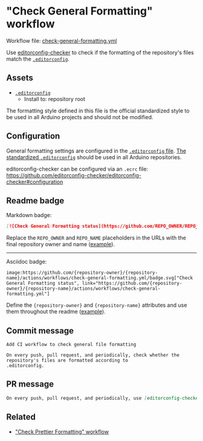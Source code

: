 # "Check General Formatting" workflow

Workflow file: [check-general-formatting.yml](check-general-formatting.yml)

Use [editorconfig-checker](https://github.com/editorconfig-checker/editorconfig-checker) to check if the formatting of the repository's files match the [`.editorconfig`](https://editorconfig.org/).

## Assets

- [`.editorconfig`](https://github.com/arduino/tooling-project-assets/blob/main/workflow-templates/assets/general/.editorconfig)
  - Install to: repository root

The formatting style defined in this file is the official standardized style to be used in all Arduino projects and should not be modified.

## Configuration

General formatting settings are configured in the [`.editorconfig` file](https://editorconfig.org/). [The standardized `.editorconfig`](https://github.com/arduino/tooling-project-assets/blob/main/workflow-templates/assets/general/.editorconfig) should be used in all Arduino repositories.

editorconfig-checker can be configured via an `.ecrc` file:
https://github.com/editorconfig-checker/editorconfig-checker#configuration

## Readme badge

Markdown badge:

```markdown
[![Check General Formatting status](https://github.com/REPO_OWNER/REPO_NAME/actions/workflows/check-general-formatting.yml/badge.svg)](https://github.com/REPO_OWNER/REPO_NAME/actions/workflows/check-general-formatting.yml)
```

Replace the `REPO_OWNER` and `REPO_NAME` placeholders in the URLs with the final repository owner and name ([example](https://raw.githubusercontent.com/arduino-libraries/ArduinoIoTCloud/master/README.md)).

---

Asciidoc badge:

```adoc
image:https://github.com/{repository-owner}/{repository-name}/actions/workflows/check-general-formatting.yml/badge.svg["Check General Formatting status", link="https://github.com/{repository-owner}/{repository-name}/actions/workflows/check-general-formatting.yml"]
```

Define the `{repository-owner}` and `{repository-name}` attributes and use them throughout the readme ([example](https://raw.githubusercontent.com/arduino-libraries/WiFiNINA/master/README.adoc)).

## Commit message

```
Add CI workflow to check general file formatting

On every push, pull request, and periodically, check whether the repository's files are formatted according to
.editorconfig.
```

## PR message

```markdown
On every push, pull request, and periodically, use [editorconfig-checker](https://github.com/editorconfig-checker/editorconfig-checker) check whether the repository's files are formatted according to `.editorconfig`.
```

## Related

- ["Check Prettier Formatting" workflow](check-prettier-formatting.md)
